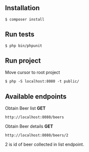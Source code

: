 ## Installation
```
$ composer install
```

## Run tests
```
$ php bin/phpunit
```

## Run project
Move cursor to root project

```
$ php -S localhost:8080 -t public/
```

## Available endpoints
Obtain Beer list **GET**
```
http://localhost:8080/beers
```

Obtain Beer details **GET**
```
http://localhost:8080/beers/2
```
2 is id of beer collected in list endpoint.
